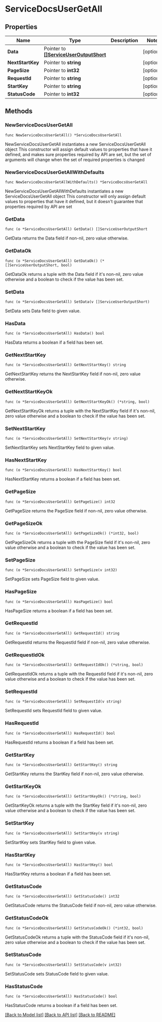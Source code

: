 # ServiceDocsUserGetAll

## Properties

Name | Type | Description | Notes
------------ | ------------- | ------------- | -------------
**Data** | Pointer to [**[]ServiceUserOutputShort**](ServiceUserOutputShort.md) |  | [optional] 
**NextStartKey** | Pointer to **string** |  | [optional] 
**PageSize** | Pointer to **int32** |  | [optional] 
**RequestId** | Pointer to **string** |  | [optional] 
**StartKey** | Pointer to **string** |  | [optional] 
**StatusCode** | Pointer to **int32** |  | [optional] 

## Methods

### NewServiceDocsUserGetAll

`func NewServiceDocsUserGetAll() *ServiceDocsUserGetAll`

NewServiceDocsUserGetAll instantiates a new ServiceDocsUserGetAll object
This constructor will assign default values to properties that have it defined,
and makes sure properties required by API are set, but the set of arguments
will change when the set of required properties is changed

### NewServiceDocsUserGetAllWithDefaults

`func NewServiceDocsUserGetAllWithDefaults() *ServiceDocsUserGetAll`

NewServiceDocsUserGetAllWithDefaults instantiates a new ServiceDocsUserGetAll object
This constructor will only assign default values to properties that have it defined,
but it doesn't guarantee that properties required by API are set

### GetData

`func (o *ServiceDocsUserGetAll) GetData() []ServiceUserOutputShort`

GetData returns the Data field if non-nil, zero value otherwise.

### GetDataOk

`func (o *ServiceDocsUserGetAll) GetDataOk() (*[]ServiceUserOutputShort, bool)`

GetDataOk returns a tuple with the Data field if it's non-nil, zero value otherwise
and a boolean to check if the value has been set.

### SetData

`func (o *ServiceDocsUserGetAll) SetData(v []ServiceUserOutputShort)`

SetData sets Data field to given value.

### HasData

`func (o *ServiceDocsUserGetAll) HasData() bool`

HasData returns a boolean if a field has been set.

### GetNextStartKey

`func (o *ServiceDocsUserGetAll) GetNextStartKey() string`

GetNextStartKey returns the NextStartKey field if non-nil, zero value otherwise.

### GetNextStartKeyOk

`func (o *ServiceDocsUserGetAll) GetNextStartKeyOk() (*string, bool)`

GetNextStartKeyOk returns a tuple with the NextStartKey field if it's non-nil, zero value otherwise
and a boolean to check if the value has been set.

### SetNextStartKey

`func (o *ServiceDocsUserGetAll) SetNextStartKey(v string)`

SetNextStartKey sets NextStartKey field to given value.

### HasNextStartKey

`func (o *ServiceDocsUserGetAll) HasNextStartKey() bool`

HasNextStartKey returns a boolean if a field has been set.

### GetPageSize

`func (o *ServiceDocsUserGetAll) GetPageSize() int32`

GetPageSize returns the PageSize field if non-nil, zero value otherwise.

### GetPageSizeOk

`func (o *ServiceDocsUserGetAll) GetPageSizeOk() (*int32, bool)`

GetPageSizeOk returns a tuple with the PageSize field if it's non-nil, zero value otherwise
and a boolean to check if the value has been set.

### SetPageSize

`func (o *ServiceDocsUserGetAll) SetPageSize(v int32)`

SetPageSize sets PageSize field to given value.

### HasPageSize

`func (o *ServiceDocsUserGetAll) HasPageSize() bool`

HasPageSize returns a boolean if a field has been set.

### GetRequestId

`func (o *ServiceDocsUserGetAll) GetRequestId() string`

GetRequestId returns the RequestId field if non-nil, zero value otherwise.

### GetRequestIdOk

`func (o *ServiceDocsUserGetAll) GetRequestIdOk() (*string, bool)`

GetRequestIdOk returns a tuple with the RequestId field if it's non-nil, zero value otherwise
and a boolean to check if the value has been set.

### SetRequestId

`func (o *ServiceDocsUserGetAll) SetRequestId(v string)`

SetRequestId sets RequestId field to given value.

### HasRequestId

`func (o *ServiceDocsUserGetAll) HasRequestId() bool`

HasRequestId returns a boolean if a field has been set.

### GetStartKey

`func (o *ServiceDocsUserGetAll) GetStartKey() string`

GetStartKey returns the StartKey field if non-nil, zero value otherwise.

### GetStartKeyOk

`func (o *ServiceDocsUserGetAll) GetStartKeyOk() (*string, bool)`

GetStartKeyOk returns a tuple with the StartKey field if it's non-nil, zero value otherwise
and a boolean to check if the value has been set.

### SetStartKey

`func (o *ServiceDocsUserGetAll) SetStartKey(v string)`

SetStartKey sets StartKey field to given value.

### HasStartKey

`func (o *ServiceDocsUserGetAll) HasStartKey() bool`

HasStartKey returns a boolean if a field has been set.

### GetStatusCode

`func (o *ServiceDocsUserGetAll) GetStatusCode() int32`

GetStatusCode returns the StatusCode field if non-nil, zero value otherwise.

### GetStatusCodeOk

`func (o *ServiceDocsUserGetAll) GetStatusCodeOk() (*int32, bool)`

GetStatusCodeOk returns a tuple with the StatusCode field if it's non-nil, zero value otherwise
and a boolean to check if the value has been set.

### SetStatusCode

`func (o *ServiceDocsUserGetAll) SetStatusCode(v int32)`

SetStatusCode sets StatusCode field to given value.

### HasStatusCode

`func (o *ServiceDocsUserGetAll) HasStatusCode() bool`

HasStatusCode returns a boolean if a field has been set.


[[Back to Model list]](../README.md#documentation-for-models) [[Back to API list]](../README.md#documentation-for-api-endpoints) [[Back to README]](../README.md)


